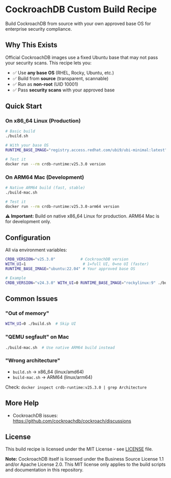 # CockroachDB Custom Build Recipe

Build CockroachDB from source with your own approved base OS for enterprise security compliance.

## Why This Exists

Official CockroachDB images use a fixed Ubuntu base that may not pass your security scans. This recipe lets you:
- ✅ Use **any base OS** (RHEL, Rocky, Ubuntu, etc.)
- ✅ Build from **source** (transparent, scannable)
- ✅ Run as **non-root** (UID 10001)
- ✅ Pass **security scans** with your approved base

## Quick Start

### On x86_64 Linux (Production)
```bash
# Basic build
./build.sh

# With your base OS
RUNTIME_BASE_IMAGE="registry.access.redhat.com/ubi9/ubi-minimal:latest" ./build.sh

# Test it
docker run --rm crdb-runtime:v25.3.0 version
```

### On ARM64 Mac (Development)
```bash
# Native ARM64 build (fast, stable)
./build-mac.sh

# Test it
docker run --rm crdb-runtime:v25.3.0-arm64 version
```

**⚠️ Important:** Build on native x86_64 Linux for production. ARM64 Mac is for development only.

## Configuration

All via environment variables:

```bash
CRDB_VERSION="v25.3.0"           # CockroachDB version
WITH_UI=1                         # 1=full UI, 0=no UI (faster)
RUNTIME_BASE_IMAGE="ubuntu:22.04" # Your approved base OS

# Example
CRDB_VERSION="v24.3.0" WITH_UI=0 RUNTIME_BASE_IMAGE="rockylinux:9" ./build.sh
```

## Common Issues

### "Out of memory"
```bash
WITH_UI=0 ./build.sh  # Skip UI
```

### "QEMU segfault" on Mac
```bash
./build-mac.sh  # Use native ARM64 build instead
```

### "Wrong architecture"
- `build.sh` → x86_64 (linux/amd64)
- `build-mac.sh` → ARM64 (linux/arm64)

Check: `docker inspect crdb-runtime:v25.3.0 | grep Architecture`

## More Help

- CockroachDB issues: https://github.com/cockroachdb/cockroach/discussions

## License

This build recipe is licensed under the MIT License - see [LICENSE](LICENSE) file.

**Note:** CockroachDB itself is licensed under the Business Source License 1.1 and/or Apache License 2.0. This MIT license only applies to the build scripts and documentation in this repository.

